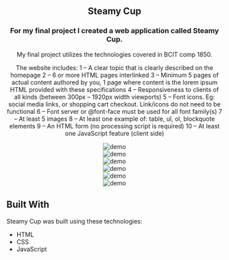 <h2 align="center">
Steamy Cup <br/>
</h2>

<h3 align="center">For my final project I created a web application called Steamy Cup.</h3>
<p align="center">My final project utilizes the technologies covered in BCIT comp 1850.</p>
<p align="center">The website includes:
1 – A clear topic that is clearly described on the homepage
2 – 6 or more HTML pages interlinked
3 – Minimum 5 pages of actual content authored by you, 1 page where content is the lorem ipsum HTML provided with these specifications
4 – Responsiveness to clients of all kinds (between 300px – 1920px width viewports)
5 – Font icons. Eg: social media links, or shopping cart checkout. Link/icons do not need to be functional
6 – Font server or @font-face must be used for all font family(s)
7 – At least 5 images
8 – At least one example of: table, ul, ol, blockquote elements
9 – An HTML form (no processing script is required)
10 – At least one JavaScript feature (client side)</p>

<div align="center">
<img src="./image.png" alt="demo"/>
</div>

<div align="center">
    <img src="./image-2.png" alt="demo"/>
</div>
<div align="center"> 
    <img src="./image-3.png" alt="demo"/>
</div>
<div align="center">
    <img src="./image-4.png" alt="demo"/>
</div>
<div align="center">
    <img src="./image-6.png" alt="demo"/>
</div>
<div align="center">
    <img src="./image-5.png" alt="demo"/>
</div>


## Built With

Steamy Cup was built using these technologies:

- HTML
- CSS
- JavaScript

